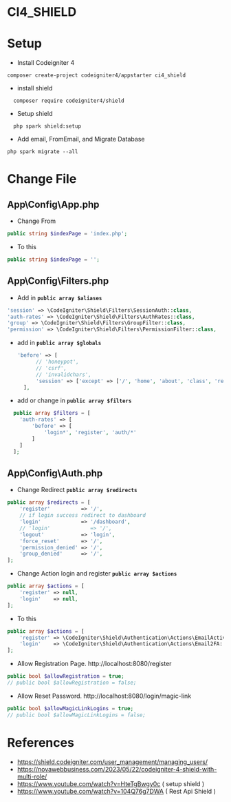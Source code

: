 # CI4_SHIELD

# Setup

- Install Codeigniter 4

```CLI
composer create-project codeigniter4/appstarter ci4_shield
```

- install shield

```CLI
  composer require codeigniter4/shield
```

- Setup shield

```CLI
  php spark shield:setup
```

- Add email, FromEmail, and Migrate Database

```CLI
php spark migrate --all
```

# Change File

## App\Config\App.php

- Change From

```PHP
public string $indexPage = 'index.php';
```

- To this

```PHP
public string $indexPage = '';
```

## App\Config\Filters.php

- Add in **`public array $aliases`**

```PHP
'session' => \CodeIgniter\Shield\Filters\SessionAuth::class,
'auth-rates' => \CodeIgniter\Shield\Filters\AuthRates::class,
'group' => \CodeIgniter\Shield\Filters\GroupFilter::class,
'permission' => \CodeIgniter\Shield\Filters\PermissionFilter::class,
```

- add in **`public array $globals`**

  ```PHP
  'before' => [
        // 'honeypot',
        // 'csrf',
        // 'invalidchars',
        'session' => ['except' => ['/', 'home', 'about', 'class', 'registerstudents', 'login*', 'register', 'auth/a/*']],
    ],
  ```

- add or change in **`public array $filters`**

```PHP
  public array $filters = [
    'auth-rates' => [
        'before' => [
            'login*', 'register', 'auth/*'
        ]
    ]
  ];
```

## App\Config\Auth.php

- Change Redirect **`public array $redirects`**

```PHP
public array $redirects = [
    'register'          => '/',
    // if login success redirect to dashboard
    'login'             => '/dashboard',
    // 'login'             => '/',
    'logout'            => 'login',
    'force_reset'       => '/',
    'permission_denied' => '/',
    'group_denied'      => '/',
];
```

- Change Action login and register **`public array $actions`**

```PHP
public array $actions = [
    'register' => null,
    'login'    => null,
];
```

- To this

```PHP
public array $actions = [
    'register' => \CodeIgniter\Shield\Authentication\Actions\EmailActivator::class,
    'login'    => \CodeIgniter\Shield\Authentication\Actions\Email2FA::class
];
```

- Allow Registration Page. http://localhost:8080/register

```PHP
public bool $allowRegistration = true;
// public bool $allowRegistration = false;
```

- Allow Reset Password. http://localhost:8080/login/magic-link

```PHP
public bool $allowMagicLinkLogins = true;
// public bool $allowMagicLinkLogins = false;
```

# References

- https://shield.codeigniter.com/user_management/managing_users/
- https://novawebbusiness.com/2023/05/22/codeigniter-4-shield-with-multi-role/
- https://www.youtube.com/watch?v=HteTgBwgy0c ( setup shield )
- https://www.youtube.com/watch?v=104Q76g7DWA ( Rest Api Shield )
